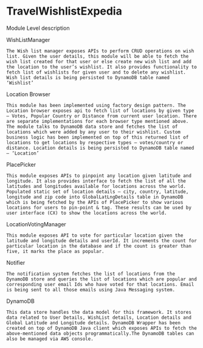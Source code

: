 # TravelWishlistExpedia


Module Level description

WishListManager

    The Wish list manager exposes APIs to perform CRUD operations on wish list. Given the user details, this module will be able to fetch the wish list created for that user or else create new wish list and add the location to the user’s wishlist. It also provides functionality to fetch list of wishlists for given user and to delete any wishlist. Wish list details is being persisted to DynamoDB table named ‘Wishlist’

Location Browser

    This module has been implemented using factory design pattern. The Location browser exposes api to fetch list of locations by given type – Votes, Popular Country or Distance from current user location. There are separate implementations for each browser type mentioned above. The module talks to DynamoDB data store and fetches the list of locations which were added by any user to their wishlist. Custom business logic has been implemented on top of this returned list of locations to get locations by respective types – votes/country or distance. Location details is being persisted to DynamoDB table named – ‘Location’

PlacePicker

    This module exposes APIs to pinpoint any location given latitude and longitude. It also provides interface to fetch the list of all the latitudes and longitudes available for locations across the world. Populated static set of location details – city, country, latitude, longitude and zip code into GlobalLatLngDetails table in DynamoDB which is being fetched by the APIs of PlacePicker to show various locations for users to pin-point & tag. These results can be used by user interface (CX) to show the locations across the world.

LocationVotingManager

    This module exposes API to vote for particular location given the latitude and longitude details and userId. It increments the count for particular location in the database and if the count is greater than five, it marks the place as popular.

Notifier
    
    The notification system fetches the list of locations from the DynamoDB store and queries the list of locations which are popular and corresponding user email Ids who have voted for that locations. Email is being sent to all those emails using Java Messaging system.

DynamoDB

    This data store handles the data model for this framework. It stores data related to User Details, WishList details, Location details and Global Latitude and Longitude details. DynamoDB Wrapper has been created on top of DynamoDB Java client which exposes APIs to fetch the above-mentioned data objects programmatically.The DynamoDB tables can also be managed via AWS console. 


